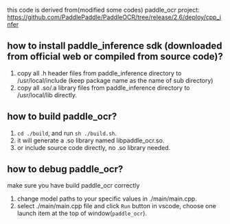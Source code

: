 


 this code is derived from(modified some codes) paddle_ocr project: https://github.com/PaddlePaddle/PaddleOCR/tree/release/2.6/deploy/cpp_infer 


## how to install paddle_inference sdk (downloaded from official web or compiled from source code)?

1. copy all .h header files from paddle_inference directory to /usr/local/include (keep package name as the name of sub directory)
2. copy all .so/.a library files from paddle_inference directory to /usr/local/lib directly.

## how to build paddle_ocr?

1. `cd ./build`, and run `sh ./build.sh`.
2. it will generate a .so library named libpaddle_ocr.so.
3. or include source code directly, no .so library needed.



## how to debug paddle_ocr?

make sure you have build paddle_ocr correctly
1. change model paths to your specific values in ./main/main.cpp.
2. select ./main/main.cpp file and click `Run` button in vscode, choose one launch item at the top of window(`paddle_ocr`).